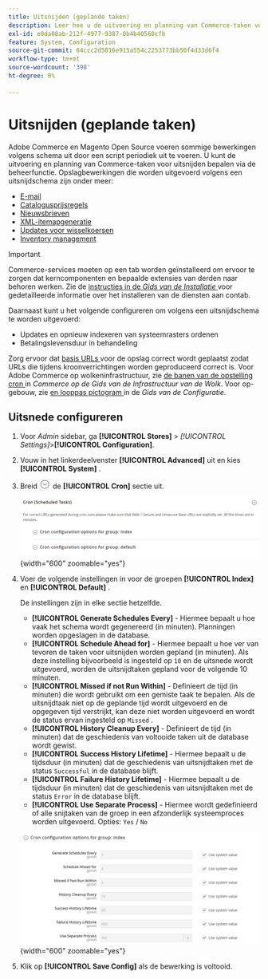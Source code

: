 ```yaml
---
title: Uitsnijden (geplande taken)
description: Leer hoe u de uitvoering en planning van Commerce-taken voor uitsnijden kunt regelen via Beheer.
exl-id: e0da08ab-212f-4977-9387-0b4b40560cfb
feature: System, Configuration
source-git-commit: 64ccc2d5016e915a554c2253773bb50f4d33d6f4
workflow-type: tm+mt
source-wordcount: '398'
ht-degree: 0%

---
```


# Uitsnijden (geplande taken)

Adobe Commerce en Magento Open Source voeren sommige bewerkingen volgens schema uit door een script periodiek uit te voeren. U kunt de uitvoering en planning van Commerce-taken voor uitsnijden bepalen via de beheerfunctie. Opslagbewerkingen die worden uitgevoerd volgens een uitsnijdschema zijn onder meer:

- [E-mail](email-communications.md)
- [Catalogusprijsregels](../merchandising-promotions/price-rules-catalog.md)
- [Nieuwsbrieven](../merchandising-promotions/newsletters.md)
- [XML-itemapgeneratie](../merchandising-promotions/sitemap-xml.md)
- [Updates voor wisselkoersen](../stores-purchase/currency-update.md)
- [Inventory management](../inventory-management/introduction.md)

>[!IMPORTANT]
>
>Commerce-services moeten op een tab worden geïnstalleerd om ervoor te zorgen dat kerncomponenten en bepaalde extensies van derden naar behoren werken. Zie de [ instructies in de _Gids van de Installatie_ ](https://experienceleague.adobe.com/docs/commerce-operations/installation-guide/next-steps/configuration.html) voor gedetailleerde informatie over het installeren van de diensten aan contab.

Daarnaast kunt u het volgende configureren om volgens een uitsnijdschema te worden uitgevoerd:

- Updates en opnieuw indexeren van systeemrasters ordenen
- Betalingslevensduur in behandeling

Zorg ervoor dat [ basis URLs ](../stores-purchase/store-urls.md) voor de opslag correct wordt geplaatst zodat URLs die tijdens kroonverrichtingen worden geproduceerd correct is. Voor Adobe Commerce op wolkeninfrastructuur, zie [ de banen van de opstelling cron ](https://experienceleague.adobe.com/docs/commerce-cloud-service/user-guide/configure/app/properties/crons-property.html) in _Commerce op de Gids van de Infrastructuur van de Wolk_. Voor op-gebouw, zie [ en looppas pictogram ](https://experienceleague.adobe.com/docs/commerce-operations/configuration-guide/cli/configure-cron-jobs.html) in de _Gids van de Configuratie_.

## Uitsnede configureren

1. Voor _Admin_ sidebar, ga **[!UICONTROL Stores]** > _[!UICONTROL Settings]_>**[!UICONTROL Configuration]**.

1. Vouw in het linkerdeelvenster **[!UICONTROL Advanced]** uit en kies **[!UICONTROL System]** .

1. Breid ![ selecteur van de Uitbreiding ](../assets/icon-display-expand.png) de **[!UICONTROL Cron]** sectie uit.

   ![ Geavanceerde configuratie - bouwtaken ](../configuration-reference/advanced/assets/system-cron.png){width="600" zoomable="yes"}

1. Voer de volgende instellingen in voor de groepen **[!UICONTROL Index]** en **[!UICONTROL Default]** .

   De instellingen zijn in elke sectie hetzelfde.

   - **[!UICONTROL Generate Schedules Every]** - Hiermee bepaalt u hoe vaak het schema wordt gegenereerd (in minuten). Planningen worden opgeslagen in de database.
   - **[!UICONTROL Schedule Ahead for]** - Hiermee bepaalt u hoe ver van tevoren de taken voor uitsnijden worden gepland (in minuten). Als deze instelling bijvoorbeeld is ingesteld op `10` en de uitsnede wordt uitgevoerd, worden de uitsnijdtaken gepland voor de volgende 10 minuten.
   - **[!UICONTROL Missed if not Run Within]** - Definieert de tijd (in minuten) die wordt gebruikt om een gemiste taak te bepalen. Als de uitsnijdtaak niet op de geplande tijd wordt uitgevoerd en de opgegeven tijd verstrijkt, kan deze niet worden uitgevoerd en wordt de status ervan ingesteld op `Missed` .
   - **[!UICONTROL History Cleanup Every]** - Definieert de tijd (in minuten) dat de geschiedenis van voltooide taken uit de database wordt gewist.
   - **[!UICONTROL Success History Lifetime]** - Hiermee bepaalt u de tijdsduur (in minuten) dat de geschiedenis van uitsnijdtaken met de status `Successful` in de database blijft.
   - **[!UICONTROL Failure History Lifetime]** - Hiermee bepaalt u de tijdsduur (in minuten) dat de geschiedenis van uitsnijdtaken met de status `Error` in de database blijft.
   - **[!UICONTROL Use Separate Process]** - Hiermee wordt gedefinieerd of alle snijtaken van de groep in een afzonderlijk systeemproces worden uitgevoerd. Opties: `Yes` / `No`

   ![ Geavanceerde configuratie - de index van de cron groep ](../configuration-reference/advanced/assets/system-cron-group-index.png){width="600" zoomable="yes"}

1. Klik op **[!UICONTROL Save Config]** als de bewerking is voltooid.
